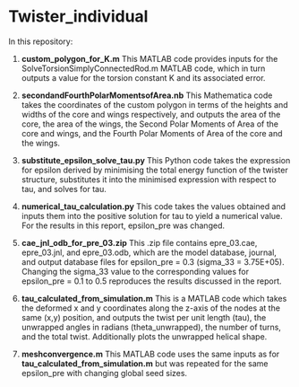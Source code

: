 # Twister_individual

In this repository:

1. **custom_polygon_for_K.m**
   This MATLAB code provides inputs for the SolveTorsionSimplyConnectedRod.m MATLAB code, which in turn outputs a value for the torsion constant K and its associated error.

2. **secondandFourthPolarMomentsofArea.nb**
   This Mathematica code takes the coordinates of the custom polygon in terms of the heights and widths of the core and wings respectively, and outputs the area of the core, the area of the wings, the Second Polar Moments of Area of the core and wings, and the Fourth Polar Moments of Area of the core and the wings.

3. **substitute_epsilon_solve_tau.py**
   This Python code takes the expression for epsilon derived by minimising the total energy function of the twister structure, substitutes it into the minimised expression with respect to tau, and solves for tau.

4. **numerical_tau_calculation.py**
   This code takes the values obtained and inputs them into the positive solution for tau to yield a numerical value. For the results in this report, epsilon_pre was changed.

5. **cae_jnl_odb_for_pre_03.zip**
   This .zip file contains epre_03.cae, epre_03.jnl, and epre_03.odb, which are the model database, journal, and output database files for epsilon_pre = 0.3 (sigma_33 = 3.75E+05). Changing the sigma_33 value to the corresponding values for epsilon_pre = 0.1 to 0.5 reproduces the results discussed in the report.

6. **tau_calculated_from_simulation.m**
   This is a MATLAB code which takes the deformed x and y coordinates along the z-axis of the nodes at the same (x,y) position, and outputs the twist per unit length (tau), the unwrapped angles in radians (theta_unwrapped), the number of turns, and the total twist. Additionally plots the unwrapped helical shape.

7. **meshconvergence.m**
   This MATLAB code uses the same inputs as for **tau_calculated_from_simulation.m** but was repeated for the same epsilon_pre with changing global seed sizes. 
